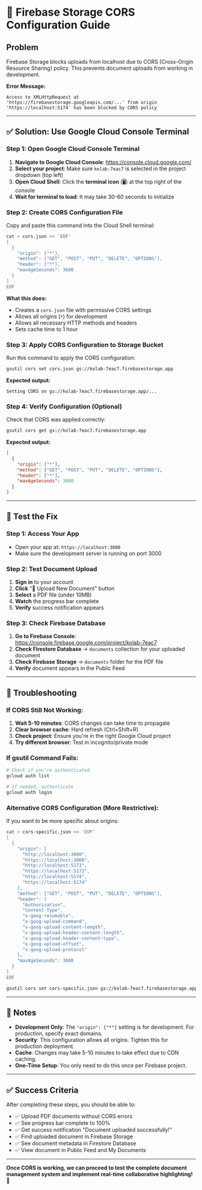 # 🔧 Firebase Storage CORS Configuration Guide

## Problem
Firebase Storage blocks uploads from localhost due to CORS (Cross-Origin Resource Sharing) policy. This prevents document uploads from working in development.

**Error Message:**
```
Access to XMLHttpRequest at 'https://firebasestorage.googleapis.com/...' from origin 'https://localhost:5174' has been blocked by CORS policy
```

---

## ✅ Solution: Use Google Cloud Console Terminal

### **Step 1: Open Google Cloud Console Terminal**

1. **Navigate to Google Cloud Console**: https://console.cloud.google.com/
2. **Select your project**: Make sure `kolab-7eac7` is selected in the project dropdown (top left)
3. **Open Cloud Shell**: Click the **terminal icon** (🖥️) at the top right of the console
4. **Wait for terminal to load**: It may take 30-60 seconds to initialize

### **Step 2: Create CORS Configuration File**

Copy and paste this command into the Cloud Shell terminal:

```bash
cat > cors.json << 'EOF'
[
  {
    "origin": ["*"],
    "method": ["GET", "POST", "PUT", "DELETE", "OPTIONS"],
    "header": ["*"],
    "maxAgeSeconds": 3600
  }
]
EOF
```

**What this does:**
- Creates a `cors.json` file with permissive CORS settings
- Allows all origins (`*`) for development
- Allows all necessary HTTP methods and headers
- Sets cache time to 1 hour

### **Step 3: Apply CORS Configuration to Storage Bucket**

Run this command to apply the CORS configuration:

```bash
gsutil cors set cors.json gs://kolab-7eac7.firebasestorage.app
```

**Expected output:**
```
Setting CORS on gs://kolab-7eac7.firebasestorage.app/...
```

### **Step 4: Verify Configuration (Optional)**

Check that CORS was applied correctly:

```bash
gsutil cors get gs://kolab-7eac7.firebasestorage.app
```

**Expected output:**
```json
[
  {
    "origin": ["*"],
    "method": ["GET", "POST", "PUT", "DELETE", "OPTIONS"],
    "header": ["*"],
    "maxAgeSeconds": 3600
  }
]
```

---

## 🧪 Test the Fix

### **Step 1: Access Your App**
- Open your app at: `https://localhost:3000`
- Make sure the development server is running on port 3000

### **Step 2: Test Document Upload**
1. **Sign in** to your account
2. **Click** "📄 Upload New Document" button
3. **Select** a PDF file (under 10MB)
4. **Watch** the progress bar complete
5. **Verify** success notification appears

### **Step 3: Check Firebase Database**
1. **Go to Firebase Console**: https://console.firebase.google.com/project/kolab-7eac7
2. **Check Firestore Database** → `documents` collection for your uploaded document
3. **Check Firebase Storage** → `documents` folder for the PDF file
4. **Verify** document appears in the Public Feed

---

## 🚨 Troubleshooting

### **If CORS Still Not Working:**

1. **Wait 5-10 minutes**: CORS changes can take time to propagate
2. **Clear browser cache**: Hard refresh (Ctrl+Shift+R)
3. **Check project**: Ensure you're in the right Google Cloud project
4. **Try different browser**: Test in incognito/private mode

### **If gsutil Command Fails:**

```bash
# Check if you're authenticated
gcloud auth list

# If needed, authenticate
gcloud auth login
```

### **Alternative CORS Configuration (More Restrictive):**

If you want to be more specific about origins:

```bash
cat > cors-specific.json << 'EOF'
[
  {
    "origin": [
      "http://localhost:3000", 
      "https://localhost:3000",
      "http://localhost:5173", 
      "https://localhost:5173",
      "http://localhost:5174", 
      "https://localhost:5174"
    ],
    "method": ["GET", "POST", "PUT", "DELETE", "OPTIONS"],
    "header": [
      "Authorization", 
      "Content-Type", 
      "x-goog-resumable",
      "x-goog-upload-command",
      "x-goog-upload-content-length",
      "x-goog-upload-header-content-length",
      "x-goog-upload-header-content-type",
      "x-goog-upload-offset",
      "x-goog-upload-protocol"
    ],
    "maxAgeSeconds": 3600
  }
]
EOF

gsutil cors set cors-specific.json gs://kolab-7eac7.firebasestorage.app
```

---

## 📝 Notes

- **Development Only**: The `"origin": ["*"]` setting is for development. For production, specify exact domains.
- **Security**: This configuration allows all origins. Tighten this for production deployment.
- **Cache**: Changes may take 5-10 minutes to take effect due to CDN caching.
- **One-Time Setup**: You only need to do this once per Firebase project.

---

## ✅ Success Criteria

After completing these steps, you should be able to:
- ✅ Upload PDF documents without CORS errors
- ✅ See progress bar complete to 100%
- ✅ Get success notification "Document uploaded successfully!"
- ✅ Find uploaded document in Firebase Storage
- ✅ See document metadata in Firestore Database
- ✅ View document in Public Feed and My Documents

---

**Once CORS is working, we can proceed to test the complete document management system and implement real-time collaborative highlighting!** 🚀